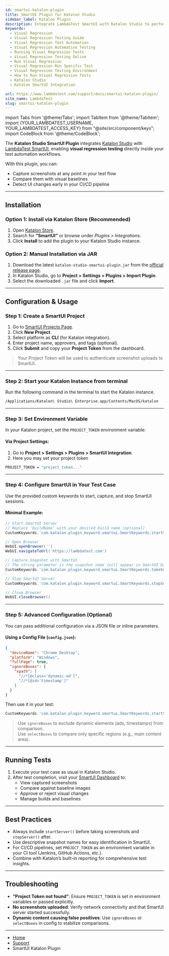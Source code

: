 ```yaml
---
id: smartui-katalon-plugin
title: SmartUI Plugin for Katalon Studio
sidebar_label: Katalon Plugin
description: Integrate LambdaTest SmartUI with Katalon Studio to perform visual regression testing directly in your test automation workflows.
keywords:
  - Visual Regression
  - Visual Regression Testing Guide
  - Visual Regression Test Automation
  - Visual Regression Automation Testing
  - Running Visual Regression Tests
  - Visual Regression Testing Online
  - Run Visual Regression
  - Visual Regression Run Specific Test
  - Visual Regression Testing Environment
  - How to Run Visual Regression Tests
  - Katalon Studio
  - Katalon SmartUI Integration

url: https://www.lambdatest.com/support/docs/smartui-katalon-plugin/  
site_name: LambdaTest
slug: smartui-katalon-plugin
---
```


import Tabs from '@theme/Tabs';
import TabItem from '@theme/TabItem';
import {YOUR_LAMBDATEST_USERNAME, YOUR_LAMBDATEST_ACCESS_KEY} from "@site/src/component/keys";
import CodeBlock from '@theme/CodeBlock';

<script type="application/ld+json"
      dangerouslySetInnerHTML={{ __html: JSON.stringify({
       "@context": "https://schema.org",
        "@type": "BreadcrumbList",
        "itemListElement": [{
          "@type": "ListItem",
          "position": 1,
          "name": "Home",
          "item": "https://www.lambdatest.com"
        },{
          "@type": "ListItem",
          "position": 2,
          "name": "Support",
          "item": "https://www.lambdatest.com/support/docs/"
        },{
          "@type": "ListItem",
          "position": 3,
          "name": "SmartUI Katalon Plugin",
          "item": "https://www.lambdatest.com/support/docs/smartui-katalon-plugin/"
        }]
      })
    }}
></script>

The **Katalon Studio SmartUI Plugin** integrates [Katalon Studio](https://www.katalon.com/) with [LambdaTest SmartUI](https://www.lambdatest.com/support/docs/smart-visual-regression-testing/), enabling **visual regression testing** directly inside your test automation workflows.

With this plugin, you can:
- Capture screenshots at any point in your test flow  
- Compare them with visual baselines  
- Detect UI changes early in your CI/CD pipeline  

---


## Installation

### Option 1: Install via Katalon Store (Recommended)

1. Open [Katalon Store](https://store.katalon.com/).
2. Search for **“SmartUI”** or browse under *Plugins > Integrations*.
3. Click **Install** to add the plugin to your Katalon Studio instance.

### Option 2: Manual Installation via JAR

1. Download the latest `katalon-studio-smartui-plugin.jar` from the [official release page](https://github.com/LambdaTest/katalon-studio-smartui-plugin/releases).
2. In Katalon Studio, go to **Project > Settings > Plugins > Import Plugin**.
3. Select the downloaded `.jar` file and click **Import**.

---

## Configuration & Usage

### Step 1: Create a SmartUI Project

1. Go to [SmartUI Projects Page](https://smartui.lambdatest.com/).
2. Click **New Project**.
3. Select platform as **CLI** (for Katalon integration).
4. Enter project name, approvers, and tags (optional).
5. Click **Submit** and copy your **Project Token** from the dashboard.

> Your Project Token will be used to authenticate screenshot uploads to SmartUI.

---

### Step 2: Start your Katalon Instance from terminal

Run the following command in the terminal to start the Katalon instance.


```bash
/Applications/Katalon\ Studio\ Enterprise.app/Contents/MacOS/katalon
```
---

### Step 3: Set Environment Variable

In your Katalon project, set the `PROJECT_TOKEN` environment variable:

#### Via Project Settings:
1. Go to **Project > Settings > Plugins > SmartUI Integration**.
2. Here you may set your project token


```bash
PROJECT_TOKEN = "project_token..."
```

---

### Step 4: Configure SmartUI in Your Test Case

Use the provided custom keywords to start, capture, and stop SmartUI sessions.

#### Minimal Example:

```groovy
// Start SmartUI Server
// Replace 'buildName' with your desired build name (optional)
CustomKeywords.'com.katalon.plugin.keyword.smartui.SmartKeywords.startServer'('My Katalon Build', '', '')

// Open Browser
WebUI.openBrowser('')
WebUI.navigateToUrl('https://lambdatest.com')

// Capture Snapshot with SmartUI
// The string parameter is the snapshot name (will appear in SmartUI Dashboard)
CustomKeywords.'com.katalon.plugin.keyword.smartui.SmartKeywords.takeSnapshot'('Homepage Snapshot')

// Stop SmartUI Server
CustomKeywords.'com.katalon.plugin.keyword.smartui.SmartKeywords.stopServer'()

// Close Browser
WebUI.closeBrowser()
```

---

### Step 5: Advanced Configuration (Optional)

You can pass additional configuration via a JSON file or inline parameters.

#### Using a Config File (`config.json`):

```json
{
  "deviceName": "Chrome Desktop",
  "platform": "Windows",
  "fullPage": true,
  "ignoreBoxes": {
    "xpath": [
      "//*[@class='dynamic-ad']",
      "//*[@id='timestamp']"
    ]
  }
}
```

Then use it in your test:

```groovy
CustomKeywords.'com.katalon.plugin.keyword.smartui.SmartKeywords.startServer'('Build v1.0', 'config.json', '')
```

> Use `ignoreBoxes` to exclude dynamic elements (ads, timestamps) from comparison.  
> Use `selectBoxes` to compare only specific regions (e.g., main content area).

---

## Running Tests

1. Execute your test case as usual in Katalon Studio.
2. After test completion, visit your [SmartUI Dashboard](https://smartui.lambdatest.com/) to:
   - View captured screenshots
   - Compare against baseline images
   - Approve or reject visual changes
   - Manage builds and baselines

---

## Best Practices

- Always include `startServer()` before taking screenshots and `stopServer()` after.
- Use descriptive snapshot names for easy identification in SmartUI.
- For CI/CD pipelines, set `PROJECT_TOKEN` as an environment variable in your CI tool (Jenkins, GitHub Actions, etc.).
- Combine with Katalon’s built-in reporting for comprehensive test insights.

---

## Troubleshooting

- **“Project Token not found”**: Ensure `PROJECT_TOKEN` is set in environment variables or passed explicitly.
- **No screenshots uploaded**: Verify network connectivity and that SmartUI server started successfully.
- **Dynamic content causing false positives**: Use `ignoreBoxes` or `selectBoxes` in config to stabilize comparisons.

---

<nav aria-label="breadcrumbs">
  <ul className="breadcrumbs">
    <li className="breadcrumbs__item">
      <a className="breadcrumbs__link" target="_self" href="https://www.lambdatest.com">
        Home
      </a>
    </li>
    <li className="breadcrumbs__item">
      <a className="breadcrumbs__link" target="_self" href="https://www.lambdatest.com/support/docs/">
        Support
      </a>
    </li>
    <li className="breadcrumbs__item breadcrumbs__item--active">
      <span className="breadcrumbs__link">SmartUI Katalon Plugin</span>
    </li>
  </ul>
</nav>
